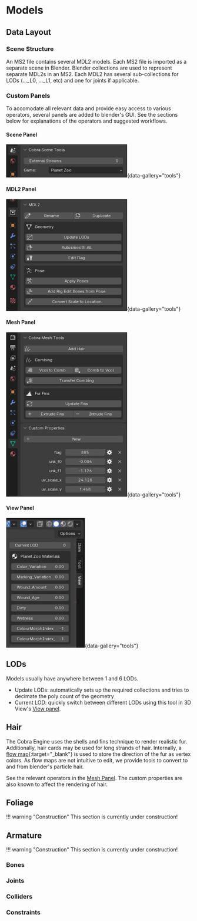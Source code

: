 # Models

## Data Layout

### Scene Structure

An MS2 file contains several MDL2 models. Each MS2 file is imported as a separate scene in Blender.
Blender collections are used to represent separate MDL2s in an MS2.
Each MDL2 has several sub-collections for LODs (..._L0, ..._L1, etc) and one for joints if applicable.

### Custom Panels

To accomodate all relevant data and provide easy access to various operators, several panels are added to blender's GUI. See the sections below for explanations of the operators and suggested workflows.

#### Scene Panel
![Scene Panel](./images/cobra_scene_panel.png){data-gallery="tools"}

#### MDL2 Panel
![MDL2 Panel](./images/cobra_mdl2_panel.png){data-gallery="tools"}

#### Mesh Panel
![Mesh Panel](./images/cobra_mesh_panel.png){data-gallery="tools"}

#### View Panel
![View Panel](./images/cobra_view_panel.png){data-gallery="tools"}

## LODs

Models usually have anywhere between 1 and 6 LODs.

- Update LODs: automatically sets up the required collections and tries to decimate the poly count of the geometry
- Current LOD: quickly switch between different LODs using this tool in 3D View's [View panel](#view-panel).

## Hair

The Cobra Engine uses the shells and fins technique to render realistic fur. Additionally, hair cards may be used for long strands of hair.
Internally, a [flow map](http://wiki.polycount.com/wiki/Flow_map){:target="_blank"} is used to store the direction of the fur as vertex colors. As flow maps are not intuitive to edit, we provide tools to convert to and from blender's particle hair.

See the relevant operators in the [Mesh Panel](#mesh-panel). The custom properties are also known to affect the rendering of hair.

## Foliage

!!! warning "Construction"
    This section is currently under construction!

## Armature

!!! warning "Construction"
    This section is currently under construction!

### Bones
### Joints
### Colliders
### Constraints
